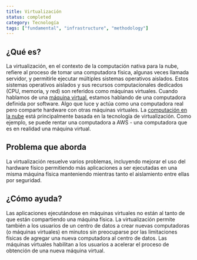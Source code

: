 ```yaml
---
title: Virtualización
status: completed
category: Tecnología
tags: ["fundamental", "infrastructure", "methodology"]
---
```


## ¿Qué es?

La virtualización, en el contexto de la computación nativa para la nube,
refiere al proceso de tomar una computadora física, algunas veces llamada servidor,
y permitirle ejecutar múltiples sistemas operativos aislados.
Estos sistemas operativos aislados y sus recursos computacionales dedicados (CPU, memoria, y red) son
referidos como máquinas virtuales.
Cuando hablamos de una [máquina virtual](/es/virtual-machine), estamos hablando de una computadora definida por software.
Algo que luce y actúa como una computadora real pero comparte hardware con otras máquinas virtuales.
La [computación en la nube](/es/cloud-computing/) está principalmente basada en la tecnología de virtualización.
Como ejemplo, se puede rentar una computadora a AWS - una computadora que es en realidad una máquina virtual.

## Problema que aborda

La virtualización resuelve varios problemas, incluyendo mejorar el uso del hardware físico
permitiendo más aplicaciones a ser ejecutadas en una misma máquina física
manteniendo mientras tanto el aislamiento entre ellas por seguridad.

## ¿Cómo ayuda?

Las aplicaciones ejecutándose en máquinas virtuales no están al tanto de que están compartiendo una máquina física.
La virtualización permite también a los usuarios de un centro de datos a crear nuevas computadoras (o máquinas virtuales) en minutos
sin preocuparse por las limitaciones físicas de agregar una nueva computadora al centro de datos.
Las máquinas virtuales habilitan a los usuarios a acelerar el proceso de obtención de una nueva máquina virtual.
